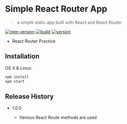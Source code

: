 # Simple React Router App

> a simple static app built with React and React.Router

[![npm version](https://badgen.net/badge/NPM/v6.13.6/green?icon=npm)](https://www.npmjs.com/) [![build](https://badgen.net/badge/build/launched/green?icon=libraries)](https://github.com/brandonwie/FS_nodejs_express_pug) [![version](https://badgen.net/badge/version/v1.0.0/green?icon=kofi)](https://github.com/brandonwie/FS_nodejs_express_pug)

- React Router Practice

## Installation

OS X & Linux:

```sh
npm install
npm start
```

## Release History

- 1.0.0

  - Various React Route methods are used
